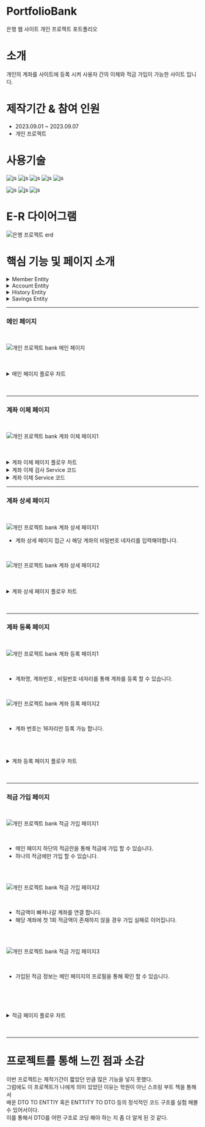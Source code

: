 # PortfolioBank
은행 웹 사이트 개인 프로젝트 포트폴리오

# 소개
 개인의 계좌를 사이트에 등록 시켜 사용자 간의 이체와 적금 가입이 가능한 사이트 입니다.  


# 제작기간 & 참여 인원
<UL>
  <LI>2023.09.01 ~ 2023.09.07</LI>
  <LI>개인 프로젝트</LI>
</UL>


# 사용기술
![js](https://img.shields.io/badge/SpringBoot-6DB33F?style=for-the-badge&logo=SpringBoot&logoColor=white)
![js](https://img.shields.io/badge/Java-FF0000?style=for-the-badge&logo=Java&logoColor=white)
![js](https://img.shields.io/badge/IntelliJ-004088?style=for-the-badge&logo=IntelliJ&logoColor=white)
![js](https://img.shields.io/badge/MariaDB-003545?style=for-the-badge&logo=MariaDB&logoColor=white)
![js](https://img.shields.io/badge/security-6DB33F?style=for-the-badge&logo=security&logoColor=white)

![js](https://img.shields.io/badge/jquery-0769AD?style=for-the-badge&logo=jquery&logoColor=white)
![js](https://img.shields.io/badge/bootstrap-7952B3?style=for-the-badge&logo=bootstrap&logoColor=white)
![js](https://img.shields.io/badge/JavaScript-F7DF1E?style=for-the-badge&logo=JavaScript&logoColor=white)

# E-R 다이어그램

![은행 프로젝트 erd](https://github.com/oals/PortfolioBank/assets/136543676/287f1ddb-4e14-4fa2-8248-1af365fb7412)

# 핵심 기능 및 페이지 소개



<details>
 <summary> Member Entity
 
 </summary> 




    @Getter
    @Setter
    @Table(name="member")
    @Builder
    @AllArgsConstructor
    @NoArgsConstructor
    @Entity
    public class Member {

    @Id
    @Column(name="member_id")
    private String memberId; // 아이디
    private String memberName; //유저이름
    private String pswd;     // 비밀번호
    private String email;     // 이메일
    private String phone;       // 전화번호
    private String age;         // 생년월일
    private String address;     // 주소
    private String gender;      // 성별
    private LocalDateTime regDate;  // 등록일자

    @Enumerated(EnumType.STRING)
    private Level level;       // 레벨



    public static Member createMember(MemberDTO memberDTO, PasswordEncoder passwordEncoder){
        Member member = new Member();
        member.setMemberId(memberDTO.getMemberId());
        member.setMemberName(memberDTO.getMemberName());
        member.setEmail(memberDTO.getEmail());
        member.setPhone(memberDTO.getPhone());
        member.setAge(memberDTO.getAge());
        member.setAddress(memberDTO.getAddress());
        member.setGender(memberDTO.getGender());
        member.setRegDate(LocalDateTime.now());
        member.setLevel(Level.FIVE); //일반 유저 디폴트값 5등급

        // 암호화
        String password = passwordEncoder.encode(memberDTO.getPswd());
        member.setPswd(password);

        return member;
    }



    }







 
</details>


<details>
 <summary> Account Entity
 
 </summary> 





    @Getter
    @Table(name="account")
    @Builder
    @AllArgsConstructor
    @NoArgsConstructor
    @Entity
    public class Account {

    @Id
    @Column(name="account_number")
    private String accountNumber;       // 계좌 번호

    @Column(name="account_name")
    private String accountName;         //은행명

    @Column(name="account_pswd")
    private String accountPswd;         //계좌 비밀번호

    @Column(name="create_date")
    private LocalDateTime createDate;   // 생성 일자

    @Column(name="balance")
    private int balance;                //계좌 잔액

    @ManyToOne(fetch = FetchType.LAZY)
    @JoinColumn(name = "member_id")
    private Member member;              // 회원 아이디



    public void MinusBalance(int balance){
        this.balance -= balance;

    }

    public void PlusBalance(int balance){
        this.balance += balance;

    }





    }






 
</details>


<details>
 <summary> History Entity
 
 </summary> 




    @Getter
    @Table(name="history")
    @Builder
    @AllArgsConstructor
    @NoArgsConstructor
    @Entity
    public class History {


    @Id
    @GeneratedValue(strategy= GenerationType.IDENTITY)
    private Long Id;
    private int balance;               // 계좌 잔액
    private int money;               // 상대방 이체 금액
    private LocalDateTime updateDate;   // 입출금 일자
    private String memberName;          // 입출금자
    private String chk;              // 입/출금/이자 여부

    private String myAccountNumber; // 조회할 계좌



    @ManyToOne(fetch = FetchType.LAZY)
    @JoinColumn(name = "accountNumber")
    private Account account;            //  상대방 계좌 번호


    }







 
</details>


<details>
 <summary> Savings Entity
 
 </summary> 




    @Getter
    @Setter
    @Table(name="savings")
    @Builder
    @AllArgsConstructor
    @NoArgsConstructor
    @Entity
    public class Savings {

    @Id
    @GeneratedValue(strategy= GenerationType.IDENTITY)
    private Long id;

    @ManyToOne(fetch = FetchType.LAZY)
    @JoinColumn(name = "accountNumber")
    private Account account;   //적금 게좌

    private int balance;  //월 적금 금액
    private String product_name; // 상품 이름
    private int percent; //이자 퍼센트

    private int AllBalance; //총 적금된 금액

    @Column(name="savings_date")
    private LocalDateTime savingsDate;   // 적금 시작일자

    private LocalDateTime endDate; //적금이 끝나는 날짜


    public void RegisterSavings(int balance){
        this.setAllBalance(balance);
        this.setSavingsDate(LocalDateTime.now());
        this.setEndDate(this.getSavingsDate().plusMonths(6));
    }

    public void UpdateSavingsAllBalance(int balance){
        this.setAllBalance(this.getAllBalance() + balance);
        this.setSavingsDate(LocalDateTime.now());
    }


     }








 
</details>





<hr>

<H3>메인 페이지</H3>
<BR>

![개인 프로젝트 bank 메인 페이지](https://github.com/oals/PortfolioBank/assets/136543676/c8a1a3a4-6a7b-4514-b1cb-6861596c772a)



<br>
<br>
<details>
 <summary> 메인 페이지 플로우 차트
 
 </summary> 
 
<img src='https://github.com/oals/PortfolioBank/assets/136543676/f559e884-030d-40f9-b996-98f5dd9cad50'>
</details>



<br>
<br>






<HR>


<H3>계좌 이체 페이지</H3>
<BR>

![개인 프로젝트 bank 계좌 이체 페이지1](https://github.com/oals/PortfolioBank/assets/136543676/5318187c-6293-4f95-a91c-358576b57034)

<br>
<br>
<details>
 <summary> 계좌 이체 페이지 플로우 차트
 
 </summary> 
 
<img src='https://github.com/oals/PortfolioBank/assets/136543676/41d86553-b8c2-4398-985a-bbb63da439b1'>
</details>


<details>
 <summary> 계좌 이체 검사 Service 코드
 
 </summary> 
 


       public boolean SendCheck(TransferDTO transferDTO) {

        JPAQueryFactory queryFactory = new JPAQueryFactory(em);
        QAccount qAccount = QAccount.account;

        Member member = memberRepository.findById(transferDTO.getReceiveMemberName()).orElseThrow();

        // 받는 사람의 계좌 정보 검사
        boolean chk = accountRepository.findByAccountNumberAndAccountNameAndMember(
                transferDTO.getReceiveAccountNumber(), transferDTO.getReceiveAccountName(),member).isPresent();

        if(chk){

            //보내는 사람의 잔액과 이체하려는 금액 비교
           chk =  queryFactory.select(qAccount.balance.gt(transferDTO.getSendBalance()))
                   .from(qAccount)
                   .where(qAccount.accountNumber.eq(transferDTO.getSendAccountNumber()))
                   .fetchOne();

            return chk;
        }

        return chk;
    }




</details>



<details>
 <summary> 계좌 이체 Service 코드
 
 </summary> 
 


       public boolean SendMoney(TransferDTO transferDTO) {

        boolean result = true;
        //보내는 사람의 예금 감소
        Account SendAccount = accountRepository.findById(transferDTO.getSendAccountNumber()).orElseThrow();

        //받는 사람의 예금 추가
        Account ReceiveAccount = accountRepository.findById(transferDTO.getReceiveAccountNumber()).orElseThrow();

        try{

        // 보내는 사람의 계좌 이체 내역 추가
        HistoryDTO SendHistoryDTO = HistoryDTO.builder()
                .balance(SendAccount.getBalance() - transferDTO.getSendBalance())  //현재 잔액
                .money(transferDTO.getSendBalance())                                //보낸 금액
                .chk("송금")
                .memberName(ReceiveAccount.getMember().getMemberName())
                .myAccountNumber(SendAccount.getAccountNumber())
                .accountNumber(ReceiveAccount.getAccountNumber())           //받는 사람의 계좌 정보
                .updateDate(LocalDateTime.now())                                    //해당 날짜
                .build();


        History SendHistory = historyService.dtoToEntity(SendHistoryDTO);
        historyRepository.save(SendHistory);


        //받는 사람의 계좌 이체 내역 추가
        HistoryDTO ReceiveHistoryDTO = HistoryDTO.builder()
                .balance(ReceiveAccount.getBalance() + transferDTO.getSendBalance())
                .money(transferDTO.getSendBalance())
                .chk("입금")
                .accountNumber(SendAccount.getAccountNumber())
                .memberName(SendAccount.getMember().getMemberName())
                .myAccountNumber(ReceiveAccount.getAccountNumber())
                .updateDate(LocalDateTime.now())
                .build();



        History ReceiveHistory = historyService.dtoToEntity(ReceiveHistoryDTO);
        historyRepository.save(ReceiveHistory);



        SendAccount.MinusBalance(transferDTO.getSendBalance());
        accountRepository.save(SendAccount);


        ReceiveAccount.PlusBalance(transferDTO.getSendBalance());
        accountRepository.save(ReceiveAccount);

        }catch (Exception e){
            result =false;
        }


        return result;
    }




</details>





<HR>

<H3>계좌 상세 페이지</H3>
<BR>

![개인 프로젝트 bank 계좌 상세 페이지1](https://github.com/oals/PortfolioBank/assets/136543676/869c59bc-40cf-4d41-9e43-88d323e5b45b)

<UL>
 <LI>계좌 상세 페이지 접근 시 해당 계좌의 비밀번호 네자리를 입력해야합니다. </LI>
</UL>
<BR>


![개인 프로젝트 bank 계좌 상세 페이지2](https://github.com/oals/PortfolioBank/assets/136543676/a44b4ddf-223e-40de-8f71-64336e7f1db3)



<br>
<br>
<details>
 <summary> 계좌 상세 페이지 플로우 차트
 
 </summary> 
 
<img src='https://github.com/oals/PortfolioBank/assets/136543676/ad209e69-06b6-43f0-95d2-00e4940fca14'>
</details>


<br>
<br>









<HR>

<H3>계좌 등록 페이지</H3>
<BR>

![개인 프로젝트 bank 계좌 등록 페이지1](https://github.com/oals/PortfolioBank/assets/136543676/e8b00da1-15e5-4f1e-b099-125c0fab2dcf)


<BR>
<UL>
 <LI>계좌명, 계좌번호 , 비밀번호 네자리를 통해 계좌를 등록 할 수 있습니다. </LI>
</UL>
<BR>

![개인 프로젝트 bank 계좌 등록 페이지2](https://github.com/oals/PortfolioBank/assets/136543676/8174ccd3-96b7-4fd8-9bc3-8316198f3e35)


<BR>
<UL>
 <LI>계좌 번호는 16자리만 등록 가능 합니다. </LI>
</UL>
<BR>


<br>
<br>
<details>
 <summary> 계좌 등록 페이지 플로우 차트
 
 </summary> 
 
<img src='https://github.com/oals/PortfolioBank/assets/136543676/95142535-a473-4b82-b4f2-273f8cf78245'>
</details>


<br>
<br>






<HR>

<H3>적금 가입 페이지</H3>
<BR>

![개인 프로젝트 bank 적금 가입 페이지1](https://github.com/oals/PortfolioBank/assets/136543676/edde13e5-cf82-4287-8e11-6455e1ef971f)

<BR>
<UL>
 <LI> 메인 페이지 하단의 적금란을 통해 적금에 가입 할 수 있습니다.</LI>
  <LI> 하나의 적금에만 가입 할 수 있습니다.</LI>
</UL>
<BR>
<BR>



![개인 프로젝트 bank 적금 가입 페이지2](https://github.com/oals/PortfolioBank/assets/136543676/5fc4e70f-637d-4dc5-81c4-fe5782929f68)


<BR>
<UL>
 <LI> 적금액이 빠져나갈 계좌를 연결 합니다.</LI>
  <LI> 해당 계좌에 첫 1회 적금액이 존재하지 않을 경우 가입 실패로 이어집니다.</LI>
</UL>
<BR>
<BR>




![개인 프로젝트 bank 적금 가입 페이지3](https://github.com/oals/PortfolioBank/assets/136543676/b8aa3cb1-900e-42db-acd3-e82d613a65c3)



<BR>
<UL>
 <LI> 가입된 적금 정보는 메인 페이지의 프로필을 통해 확인 할 수 있습니다. </LI>
</UL>
<BR>
<BR>



<br>
<br>
<details>
 <summary> 적금 페이지 플로우 차트
 
 </summary> 
 
<img src='https://github.com/oals/PortfolioBank/assets/136543676/3ee7004f-90e8-4ec6-b60b-cfd034fafb1c'>
</details>



<br>
<br>


<HR>

# 프로젝트를 통해 느낀 점과 소감


이번 프로젝트는 제작기간이 짧았던 만큼 많은 기능을 넣지 못했다. <BR>
그럼에도 이 프로젝트가 나에게 의미 있었던 이유는 학원이 아닌 스프링 부트 책을 통해서 <BR> 배운 DTO TO ENTTIY 혹은 ENTTITY TO DTO 등의 정석적인 코드 구조를 실험 해볼 수 있어서이다. <BR>
이를 통해서 DTO를 어떤 구조로 코딩 해야 하는 지 좀 더 알게 된 것 같다.


